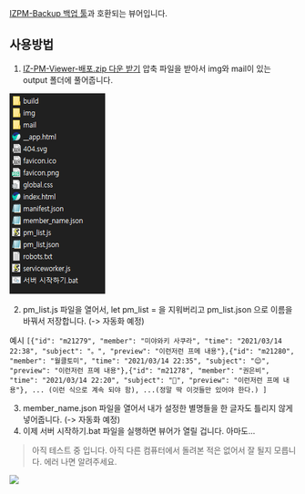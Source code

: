 [IZPM-Backup 백업 툴](https://github.com/mdsnins/IZPM-Backup)과 호환되는 뷰어입니다.

## 사용방법

1. [IZ-PM-Viewer-배포.zip 다운 받기](https://github.com/twinstae/izone-pm-viewer/raw/main/IZ-PM-Viewer-%EB%B0%B0%ED%8F%AC.zip)
압축 파일을 받아서 img와 mail이 있는 output 폴더에 풀어줍니다.

![](https://github.com/twinstae/izone-pm-viewer/raw/main/%EC%98%88%EC%8B%9C.png)

2. pm_list.js 파일을 열어서, let pm_list = 을 지워버리고 pm_list.json 으로 이름을 바꿔서 저장합니다. (-> 자동화 예정)

예시
```[{"id": "m21279", "member": "미야와키 사쿠라", "time": "2021/03/14 22:38", "subject": "。", "preview": "이런저런 프메 내용"},{"id": "m21280", "member": "월클토미", "time": "2021/03/14 22:35", "subject": "😌", "preview": "이런저런 프메 내용"},{"id": "m21278", "member": "권은비", "time": "2021/03/14 22:20", "subject": "🥲", "preview": "이런저런 프메 내용"}, ... (이런 식으로 계속 되야 함), ...(정말 딱 이것들만 있어야 한다.) ]```

3. member_name.json 파일을 열어서 내가 설정한 별명들을 한 글자도 틀리지 않게 넣어줍니다. (-> 자동화 예정)
4. 이제 서버 시작하기.bat 파일을 실행하면 뷰어가 열릴 겁니다. 아마도...

> 아직 테스트 중 입니다. 아직 다른 컴퓨터에서 돌려본 적은 없어서 잘 될지 모릅니다.
> 에러 나면 알려주세요.

![](https://raw.githubusercontent.com/twinstae/izone-pm-viewer/main/%EA%B2%80%EC%83%89.png)
